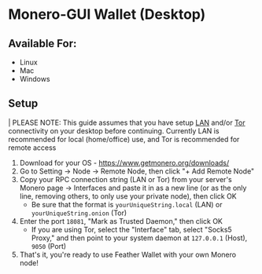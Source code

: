 # Monero-GUI Wallet (Desktop)

## Available For:

- Linux
- Mac
- Windows

## Setup

| PLEASE NOTE: This guide assumes that you have setup [LAN](https://docs.start9.com/0.3.5.x/user-manual/trust-ca) and/or [Tor](https://docs.start9.com/0.3.5.x/user-manual/connecting-tor#using-native-apps) connectivity on your desktop before continuing. Currently LAN is recommended for local (home/office) use, and Tor is recommended for remote access

1. Download for your OS - https://www.getmonero.org/downloads/
1. Go to Setting -> Node -> Remote Node, then click "+ Add Remote Node"
1. Copy your RPC connection string (LAN or Tor) from your server's Monero page -> Interfaces and paste it in as a new line (or as the only line, removing others, to only use your private node), then click OK
   - Be sure that the format is `yourUniqueString.local` (LAN) or `yourUniqueString.onion` (Tor)
1. Enter the port `18081`, "Mark as Trusted Daemon," then click OK
   - If you are using Tor, select the "Interface" tab, select "Socks5 Proxy," and then point to your system daemon at `127.0.0.1` (Host), `9050` (Port)
1. That's it, you're ready to use Feather Wallet with your own Monero node!
